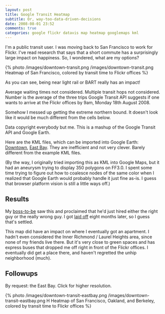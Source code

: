 ```yaml
---
layout: post
title: Google Transit Heatmap
subtitle: Or, way-too-data-driven-decisions
date: 2008-08-01 23:52
comments: true
categories: google flickr datavis map heatmap googlemaps kml
---
```

I'm a public transit user. I was moving back to San Francisco to work
for Flickr. I've read research that says that a short commute has a
surprisingly large impact on happiness. So, I wondered, what are my
options?

{% photo /images/downtown-transit.png /images/downtown-transit.png Heatmap of San Francisco, colored by transit time to Flickr offices %}

<!-- more -->

As you can see, being near light rail or BART really has an impact!

Average waiting times not considered. Multiple transit hops not
considered. Number is the average of the three trips Google Transit API
suggests if one wants to arrive at the Flickr offices by 9am, Monday
18th August 2008.

Somehow I messed up getting the extreme northern bound. It doesn't look
like it would be much different from the cells below.

Data copyright everybody but me. This is a mashup of the Google Transit
API and Google Earth.


Here are the KML files, which can be imported into Google Earth: [Downtown](/images/downtownTransit.kml), [East Bay](/images/eastbayTransit.kml). They are inefficient and not very clever. Barely different from the example KML files.

(By the way, I originally tried importing this as KML into Google Maps, but it had an aneurysm trying to display 350 polygons on FF3.0. I spent some time trying to figure out how to coalesce nodes of the same color when I realized that Google Earth would probably handle it just fine as-is. I guess that browser platform vision is still a little ways off.)

## Results

My [boss-to-be](http://www.flickr.com/photos/george/382926276/) saw this and proclaimed that he'd just hired either the right guy or the really wrong guy. I got [laid off](http://gigaom.com/2009/04/29/flickr-hit-hard-by-yahoo-layoffs/) eight months later, so I guess that's settled.

This map did have an impact on where I eventually got an apartment. I hadn't even considered the Inner Richmond / Laurel Heights area, since none of my friends live there. But it's very close to green spaces and has express buses that dropped me off right in front of the Flickr offices. I eventually did get a place there, and haven't regretted the unhip neighborhood (much).

## Followups

By request: the East Bay. Click for higher resolution.

{% photo /images/downtown-transit-eastbay.png /images/downtown-transit-eastbay.png H Heatmap of San Francisco, Oakland, and Berkeley, colored by transit time to Flickr offices %}

